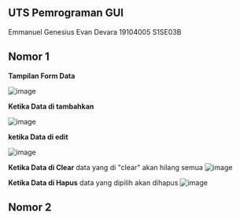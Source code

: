 ## UTS Pemrograman GUI
Emmanuel Genesius Evan Devara
19104005
S1SE03B
## Nomor 1
**Tampilan Form Data**

![image](https://user-images.githubusercontent.com/72756374/120761902-de698180-c53f-11eb-9d7b-ff6bea0ac9a8.png)

**Ketika Data di tambahkan**

![image](https://user-images.githubusercontent.com/72756374/120762347-5cc62380-c540-11eb-9665-f81344d10aaf.png)

**ketika Data di edit**

![image](https://user-images.githubusercontent.com/72756374/120763531-829ff800-c541-11eb-97a0-66cbcbd4fe0e.png)

**Ketika Data di Clear**
data yang di "clear" akan hilang semua
![image](https://user-images.githubusercontent.com/72756374/120763812-c8f55700-c541-11eb-954c-b2d6cd9acbc6.png)

**Ketika Data di Hapus**
data yang dipilih akan dihapus
![image](https://user-images.githubusercontent.com/72756374/120763928-e7f3e900-c541-11eb-91c2-6da15a9d692e.png)



## Nomor 2
